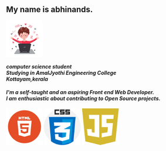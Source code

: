 ## My name is abhinands.

[<img src="Screenshot_from_2023-06-09_11-52-36-transformed-removebg-preview.png" width="100" height="100"/>](Screenshot_from_2023-06-09_11-52-36-transformed-removebg-preview.png) 
 
 <i><b>computer science student<br>
 Studying in AmalJyothi Engineering College<br>
 Kottayam,kerala<i><b>
 
 
#### <i>I'm a self-taught and an aspiring Front end Web Developer.<i><br><i>I am enthusiastic about contributing to Open Source projects.<i>

[<img src="pngwing.com.png" width="100" height="100"/>](pngwing.com.png)  [<img src="css.png" width="100" height="100"/>](css.png) [<img src="pngegg.png" width="100" height="100"/>](pngegg.png) 
 
